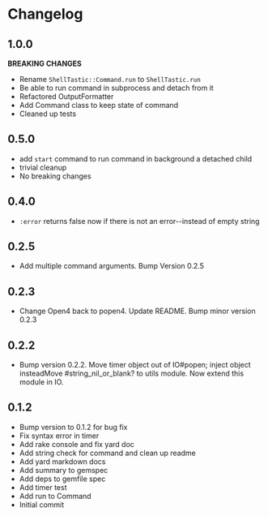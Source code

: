 # Changelog

## 1.0.0
 __BREAKING CHANGES__

* Rename `ShellTastic::Command.run` to `ShellTastic.run`
* Be able to run command in subprocess and detach from it
* Refactored OutputFormatter
* Add Command class to keep state of command
* Cleaned up tests

## 0.5.0
* add `start` command to run command in background a detached child
* trivial cleanup
* No breaking changes

## 0.4.0
* `:error` returns false now if there is not an error--instead of empty string

## 0.2.5
* Add multiple command arguments.  Bump Version 0.2.5

## 0.2.3
* Change Open4 back to popen4.  Update README.  Bump minor version 0.2.3

## 0.2.2
* Bump version 0.2.2. Move timer object out of IO#popen; inject object insteadMove #string_nil_or_blank? to utils module.  Now extend this module in IO.

## 0.1.2
* Bump version to 0.1.2 for bug fix
* Fix syntax error in timer
* Add rake console and fix yard doc
* Add string check for command and clean up readme
* Add yard markdown docs
* Add summary to gemspec
* Add deps to gemfile spec
* Add timer test
* Add run to Command
* Initial commit
